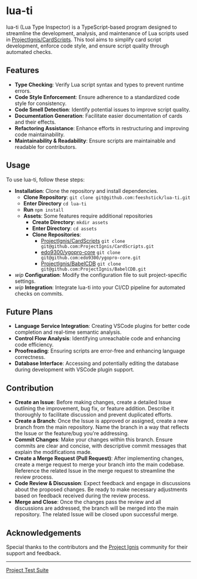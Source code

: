 # lua-ti
lua-ti (Lua Type Inspector) is a TypeScript-based program designed to streamline the development, analysis, and maintenance of Lua scripts used in [ProjectIgnis/CardScripts](https://github.com/ProjectIgnis/CardScripts). 
This tool aims to simplify card script development, enforce code style, and ensure script quality through automated checks.

## Features
- **Type Checking**: Verify Lua script syntax and types to prevent runtime errors.
- **Code Style Enforcement**: Ensure adherence to a standardized code style for consistency.
- **Code Smell Detection**: Identify potential issues to improve script quality.
- **Documentation Generation**: Facilitate easier documentation of cards and their effects.
- **Refactoring Assistance**: Enhance efforts in restructuring and improving code maintainability.
- **Maintainability & Readability**: Ensure scripts are maintainable and readable for contributors.

## Usage
To use lua-ti, follow these steps:

- **Installation**: Clone the repository and install dependencies.
  - **Clone Repository**: `git clone git@github.com:feeshstick/lua-ti.git`
  - **Enter Directory** `cd lua-ti`
  - **Run** `npm install`
  - **Assets**: Some features require additional repositories
    - **Create Directory**: `mkdir assets`
    - **Enter Directory**: `cd assets`
    - **Clone Repositories**: 
      - [ProjectIgnis/CardScripts](https://github.com/ProjectIgnis/CardScripts) `git clone git@github.com:ProjectIgnis/CardScripts.git`
      - [edo9300/ygopro-core](https://github.com/edo9300/ygopro-core) `git clone git@github.com:edo9300/ygopro-core.git`
      - [ProjectIgnis/BabelCDB](https://github.com/ProjectIgnis/BabelCDB) `git clone git@github.com:ProjectIgnis/BabelCDB.git`
- _wip_ **Configuration**: Modify the configuration file to suit project-specific settings.
- _wip_ **Integration**: Integrate lua-ti into your CI/CD pipeline for automated checks on commits.

## Future Plans

- **Language Service Integration**: Creating VSCode plugins for better code completion and real-time semantic analysis.
- **Control Flow Analysis**: Identifying unreachable code and enhancing code efficiency.
- **Proofreading**: Ensuring scripts are error-free and enhancing language correctness.
- **Database Interface**: Accessing and potentially editing the database during development with VSCode plugin support.

## Contribution
- **Create an Issue**: Before making changes, create a detailed Issue outlining the improvement, bug fix, or feature addition. Describe it thoroughly to facilitate discussion and prevent duplicated efforts.
- **Create a Branch**: Once the Issue is approved or assigned, create a new branch from the main repository. Name the branch in a way that reflects the Issue or the feature/bug you're addressing.
- **Commit Changes**: Make your changes within this branch. Ensure commits are clear and concise, with descriptive commit messages that explain the modifications made.
- **Create a Merge Request (Pull Request)**: After implementing changes, create a merge request to merge your branch into the main codebase. Reference the related Issue in the merge request to streamline the review process.
- **Code Review & Discussion**: Expect feedback and engage in discussions about the proposed changes. Be ready to make necessary adjustments based on feedback received during the review process.
- **Merge and Close**: Once the changes pass the review and all discussions are addressed, the branch will be merged into the main repository. The related Issue will be closed upon successful merge.

## Acknowledgements
Special thanks to the contributors and the [Project Ignis](https://github.com/ProjectIgnis) community for their support and feedback.

---

[Project Test Suite](https://github.com/feeshstick/lua-ti/tree/main/test)